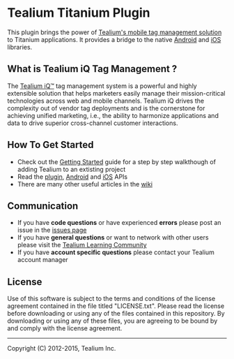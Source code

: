 # Tealium Titanium Plugin

This plugin brings the power of [Tealium's mobile tag management solution](http://tealium.com/products/tealium-for-mobile/) to Titanium applications.  It provides a bridge to the native [Android](https://github.com/Tealium/android-library) and [iOS](https://github.com/Tealium/ios-library) libraries.

## What is Tealium iQ Tag Management ? 

The [Tealium iQ™](http://tealium.com/products/tealium-iq-tag-management-system/) tag management system is a powerful and highly extensible solution that helps marketers easily manage their mission-critical technologies across web and mobile channels. Tealium iQ drives the complexity out of vendor tag deployments and is the cornerstone for achieving unified marketing, i.e., the ability to harmonize applications and data to drive superior cross-channel customer interactions.

## How To Get Started

* Check out the [Getting Started](getting_started.md) guide for a step by step walkthough of adding Tealium to an extisting project  
* Read the [plugin](https://github.com/Tealium/titanium-plugin/wiki/Tealium-API), [Android](https://github.com/Tealium/android-library/wiki/API-Tealium) and [iOS](https://github.com/Tealium/ios-library/wiki/API-4.x) APIs
* There are many other useful articles in the [wiki](https://github.com/Tealium/titanium-plugin/wiki)

## Communication

* If you have **code questions** or have experienced **errors** please post an issue in the [issues page](../../issues)
* If you have **general questions** or want to network with other users please visit the [Tealium Learning Community](https://community.tealiumiq.com)
* If you have **account specific questions** please contact your Tealium account manager

## License

Use of this software is subject to the terms and conditions of the license agreement contained in the file titled "LICENSE.txt".  Please read the license before downloading or using any of the files contained in this repository. By downloading or using any of these files, you are agreeing to be bound by and comply with the license agreement.

--------------------------------------------

Copyright (C) 2012-2015, Tealium Inc.
